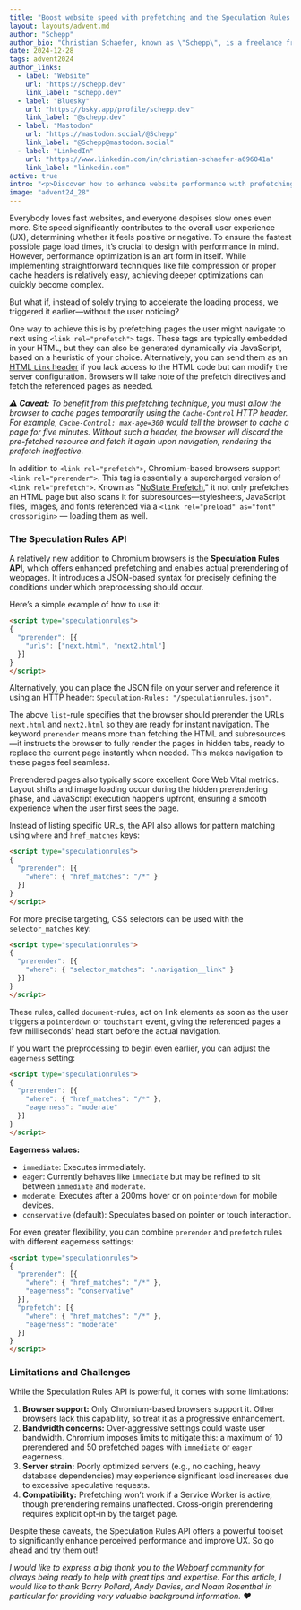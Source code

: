 ```yaml
---
title: "Boost website speed with prefetching and the Speculation Rules API"
layout: layouts/advent.md
author: "Schepp"
author_bio: "Christian Schaefer, known as \"Schepp\", is a freelance front-end developer and podcaster from Düsseldorf, Germany, and very much in love with Web Performance & CSS."
date: 2024-12-28
tags: advent2024
author_links:
  - label: "Website"
    url: "https://schepp.dev"
    link_label: "schepp.dev"
  - label: "Bluesky"
    url: "https://bsky.app/profile/schepp.dev"
    link_label: "@schepp.dev"
  - label: "Mastodon"
    url: "https://mastodon.social/@Schepp"
    link_label: "@Schepp@mastodon.social"
  - label: "LinkedIn"
    url: "https://www.linkedin.com/in/christian-schaefer-a696041a"
    link_label: "linkedin.com"
active: true
intro: "<p>Discover how to enhance website performance with prefetching, prerendering, and the Speculation Rules API.</p>"
image: "advent24_28"
---
```


Everybody loves fast websites, and everyone despises slow ones even more. Site speed significantly contributes to the overall user experience (UX), determining whether it feels positive or negative. To ensure the fastest possible page load times, it’s crucial to design with performance in mind. However, performance optimization is an art form in itself. While implementing straightforward techniques like file compression or proper cache headers is relatively easy, achieving deeper optimizations can quickly become complex.

But what if, instead of solely trying to accelerate the loading process, we triggered it earlier—without the user noticing?

One way to achieve this is by prefetching pages the user might navigate to next using `<link rel="prefetch">` tags. These tags are typically embedded in your HTML, but they can also be generated dynamically via JavaScript, based on a heuristic of your choice. Alternatively, you can send them as an [HTML `Link` header](https://www.debugbear.com/blog/resource-hints-rel-preload-prefetch-preconnect#resource-hints-in-http-headers) if you lack access to the HTML code but can modify the server configuration. Browsers will take note of the prefetch directives and fetch the referenced pages as needed.

<aside class="info">

_**⚠︎ Caveat:** To benefit from this prefetching technique, you must allow the browser to cache pages temporarily using the `Cache-Control` HTTP header. For example, `Cache-Control: max-age=300` would tell the browser to cache a page for five minutes. Without such a header, the browser will discard the pre-fetched resource and fetch it again upon navigation, rendering the prefetch ineffective._

</aside>

In addition to `<link rel="prefetch">`, Chromium-based browsers support `<link rel="prerender">`. This tag is essentially a supercharged version of `<link rel="prefetch">`. Known as "[NoState Prefetch](https://developer.chrome.com/blog/nostate-prefetch)," it not only prefetches an HTML page but also scans it for subresources—stylesheets, JavaScript files, images, and fonts referenced via a `<link rel="preload" as="font" crossorigin>` — loading them as well.

### The Speculation Rules API

A relatively new addition to Chromium browsers is the **Speculation Rules API**, which offers enhanced prefetching and enables actual prerendering of webpages. It introduces a JSON-based syntax for precisely defining the conditions under which preprocessing should occur.

Here’s a simple example of how to use it:

```html
<script type="speculationrules">
{
  "prerender": [{
    "urls": ["next.html", "next2.html"]
  }]
}
</script>
```

<aside class="info">

Alternatively, you can place the JSON file on your server and reference it using an HTTP header: `Speculation-Rules: "/speculationrules.json"`.

</aside>

The above `list`-rule specifies that the browser should prerender the URLs `next.html` and `next2.html` so they are ready for instant navigation. The keyword `prerender` means more than fetching the HTML and subresources—it instructs the browser to fully render the pages in hidden tabs, ready to replace the current page instantly when needed. This makes navigation to these pages feel seamless.

Prerendered pages also typically score excellent Core Web Vital metrics. Layout shifts and image loading occur during the hidden prerendering phase, and JavaScript execution happens upfront, ensuring a smooth experience when the user first sees the page.

Instead of listing specific URLs, the API also allows for pattern matching using `where` and `href_matches` keys:

```html
<script type="speculationrules">
{
  "prerender": [{
    "where": { "href_matches": "/*" }
  }]
}
</script>
```

For more precise targeting, CSS selectors can be used with the `selector_matches` key:

```html
<script type="speculationrules">
{
  "prerender": [{
    "where": { "selector_matches": ".navigation__link" }
  }]
}
</script>
```

These rules, called `document`-rules, act on link elements as soon as the user triggers a `pointerdown` or `touchstart` event, giving the referenced pages a few milliseconds' head start before the actual navigation.

If you want the preprocessing to begin even earlier, you can adjust the `eagerness` setting:

```html
<script type="speculationrules">
{
  "prerender": [{
    "where": { "href_matches": "/*" },
    "eagerness": "moderate"
  }]
}
</script>
```

**Eagerness values:**
- `immediate`: Executes immediately.
- `eager`: Currently behaves like `immediate` but may be refined to sit between `immediate` and `moderate`.
- `moderate`: Executes after a 200ms hover or on `pointerdown` for mobile devices.
- `conservative` (default): Speculates based on pointer or touch interaction.

For even greater flexibility, you can combine `prerender` and `prefetch` rules with different eagerness settings:

```html
<script type="speculationrules">
{
  "prerender": [{
    "where": { "href_matches": "/*" },
    "eagerness": "conservative"
  }],
  "prefetch": [{
    "where": { "href_matches": "/*" },
    "eagerness": "moderate"
  }]
}
</script>
```

### Limitations and Challenges

While the Speculation Rules API is powerful, it comes with some limitations:

1. **Browser support:** Only Chromium-based browsers support it. Other browsers lack this capability, so treat it as a progressive enhancement.
2. **Bandwidth concerns:** Over-aggressive settings could waste user bandwidth. Chromium imposes limits to mitigate this: a maximum of 10 prerendered and 50 prefetched pages with `immediate` or `eager` eagerness.
3. **Server strain:** Poorly optimized servers (e.g., no caching, heavy database dependencies) may experience significant load increases due to excessive speculative requests.
4. **Compatibility:** Prefetching won’t work if a Service Worker is active, though prerendering remains unaffected. Cross-origin prerendering requires explicit opt-in by the target page.

Despite these caveats, the Speculation Rules API offers a powerful toolset to significantly enhance perceived performance and improve UX. So go ahead and try them out!

_I would like to express a big thank you to the Webperf community for always being ready to help with great tips and expertise. For this article, I would like to thank Barry Pollard, Andy Davies, and Noam Rosenthal in particular for providing very valuable background information. ❤️_
